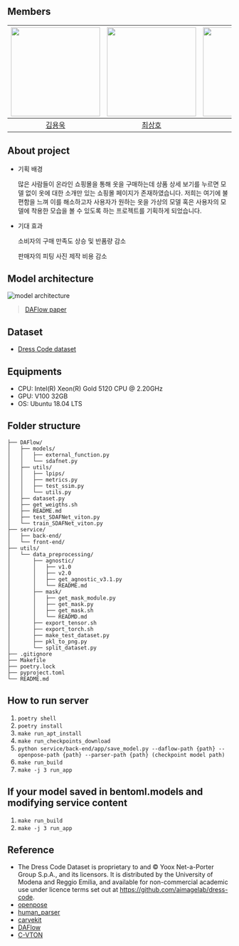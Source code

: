 ## Members


| <img src="https://avatars.githubusercontent.com/u/71074220?v=4" width=200> | <img src="https://avatars.githubusercontent.com/u/77265724?v=4" width=200> | <img src="https://avatars.githubusercontent.com/u/82555245?v=4" width=200> | <img src="https://avatars.githubusercontent.com/u/74371211?v=4" width=200> |
| :--------------------------------------------------------------------------: | :--------------------------------------------------------------------------: | :--------------------------------------------------------------------------: | :--------------------------------------------------------------------------: |
|                   [김용욱](https://github.com/benelus94)                   |                   [최상호](https://github.com/chointer)                   |                    [이의석](https://github.com/Ui-Seok)                    |                   [이재준](https://github.com/wowns1484)                   |

## About project

- 기획 배경

  많은 사람들이 온라인 쇼핑몰을 통해 옷을 구매하는데 상품 상세 보기를 누르면 모델 없이
  옷에 대한 소개만 있는 쇼핑몰 페이지가 존재하였습니다.
  저희는 여기에 불편함을 느껴 이를 해소하고자 사용자가 원하는 옷을 가상의 모델 혹은 사용자의 모델에 착용한 모습을 볼 수 있도록 하는 프로젝트를 기획하게 되었습니다.
- 기대 효과

  소비자의 구매 만족도 상승 및 반품량 감소

  판매자의 피팅 사진 제작 비용 감소

## Model architecture

![model architecture](https://user-images.githubusercontent.com/82555245/217208254-bbee6e34-896b-4e91-811d-38f3365f0f7e.png)
> [DAFlow paper](https://arxiv.org/abs/2207.09161)

## Dataset

- [Dress Code dataset](https://github.com/aimagelab/dress-code)

## Equipments

- CPU: Intel(R) Xeon(R) Gold 5120 CPU @ 2.20GHz
- GPU: V100 32GB
- OS: Ubuntu 18.04 LTS

## Folder structure

```
├── DAFlow/
│   ├── models/
│   │   ├── external_function.py
│   │   └── sdafnet.py
│   ├── utils/
│   │   ├── lpips/
│   │   ├── metrics.py
│   │   ├── test_ssim.py
│   │   └── utils.py
│   ├── dataset.py
│   ├── get_weigths.sh
│   ├── README.md
│   ├── test_SDAFNet_viton.py
│   └── train_SDAFNet_viton.py
├── service/
│   ├── back-end/
│   └── front-end/
├── utils/
│   └── data_preprocessing/
│       ├── agnostic/
│       │   ├── v1.0
│       │   ├── v2.0
│       │   ├── get_agnostic_v3.1.py
│       │   └── README.md
│       ├── mask/
│       │   ├── get_mask_module.py
│       │   ├── get_mask.py
│       │   ├── get_mask.sh
│       │   └── READMD.md
│       ├── export_tensor.sh
│       ├── export_torch.sh
│       ├── make_test_dataset.py
│       ├── pkl_to_png.py
│       └── split_dataset.py
├── .gitignore
├── Makefile
├── poetry.lock
├── pyproject.toml
└── README.md
```

## How to run server

1. `poetry shell`
2. `poetry install`
3. `make run_apt_install`
4. `make run_checkpoints_download`
5. `python service/back-end/app/save_model.py --daflow-path {path} --openpose-path {path} --parser-path {path} (checkpoint model path)`
6. `make run_build`
7. `make -j 3 run_app`

## If your model saved in bentoml.models and modifying service content

1. `make run_build`
2. `make -j 3 run_app`

## Reference

- The Dress Code Dataset is proprietary to and © Yoox Net-a-Porter Group S.p.A., and its licensors. It is distributed by the University of Modena and Reggio Emilia, and available for non-commercial academic use under licence terms set out at https://github.com/aimagelab/dress-code.
- [openpose](https://github.com/Hzzone/pytorch-openpose)
- [human_parser](https://github.com/GoGoDuck912/Self-Correction-Human-Parsing)
- [carvekit](https://github.com/OPHoperHPO/image-background-remove-tool)
- [DAFlow](https://github.com/OFA-Sys/DAFlow)
- [C-VTON](https://github.com/benquick123/C-VTON)
